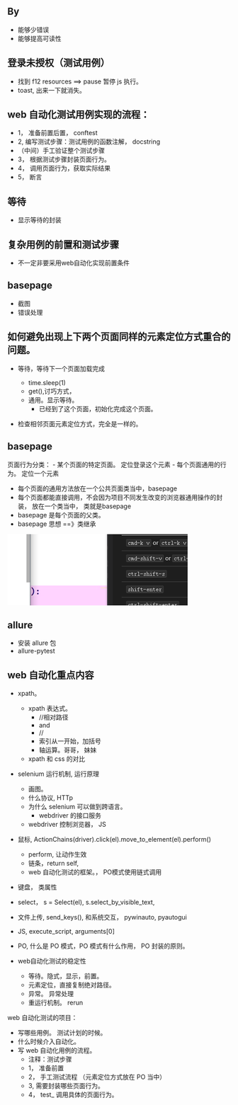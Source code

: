 

## By
- 能够少错误
- 能够提高可读性

## 登录未授权（测试用例）
- 找到 f12 resources ==> pause 暂停 js 执行。
- toast, 出来一下就消失。

## web 自动化测试用例实现的流程：
- 1， 准备前置后置， conftest
- 2,  编写测试步骤：测试用例的函数注解， docstring
- （中间）手工验证整个测试步骤
- 3， 根据测试步骤封装页面行为。
- 4， 调用页面行为，获取实际结果
- 5， 断言

## 等待
- 显示等待的封装

## 复杂用例的前置和测试步骤
- 不一定非要采用web自动化实现前置条件


## basepage
- 截图
- 错误处理


## 如何避免出现上下两个页面同样的元素定位方式重合的问题。
- 等待，等待下一个页面加载完成
    - time.sleep(1)
    - get(),讨巧方式，
    - 通用。显示等待。
        - 已经到了这个页面，初始化完成这个页面。
    
    
    
- 检查相邻页面元素定位方式，完全是一样的。

## basepage
页面行为分类：
    - 某个页面的特定页面。 定位登录这个元素
    - 每个页面通用的行为。 定位一个元素

- 每个页面的通用方法放在一个公共页面类当中，basepage
- 每个页面都能直接调用，不会因为项目不同发生改变的浏览器通用操作的封装，
放在一个类当中， 类就是basepage
- basepage 是每个页面的父类。
- basepage 思想 ==》类继承



![image-20201118021825343](../img/image-20201118021825343.png)


## allure
- 安装 allure 包
- allure-pytest


## web 自动化重点内容
- xpath。
    - xpath 表达式。 
        - //相对路径
        - and
        - //
        - 索引从一开始，加括号
        - 轴运算。哥哥， 妹妹 
    - xpath 和 css 的对比
    
- selenium 运行机制, 运行原理
    - 画图。
    - 什么协议, HTTp
    - 为什么 selenium 可以做到跨语言。
        - webdriver 的接口服务
    - webdriver 控制浏览器， JS
    
- 鼠标, ActionChains(driver).click(el).move_to_element(el).perform()
    - perform, 让动作生效
    - 链条，return self,
    - web 自动化测试的框架。， PO模式使用链式调用
    
- 键盘， 类属性

- select， s = Select(el), s.select_by_visible_text, 
- 文件上传, send_keys(),  和系统交互， pywinauto, pyautogui
- JS, execute_script,   arguments[0]
- PO, 什么是 PO 模式，PO 模式有什么作用， PO 封装的原则。
- web自动化测试的稳定性
    - 等待。隐式，显示，前置。
    - 元素定位，直接复制绝对路径。
    - 异常。 异常处理
    - 重运行机制。 rerun
    
    

web 自动化测试的项目：
- 写哪些用例。 测试计划的时候。
- 什么时候介入自动化。
- 写 web 自动化用例的流程。
    - 注释：测试步骤
    - 1， 准备前置
    - 2， 手工测试流程 （元素定位方式放在 PO 当中）
    - 3,  需要封装哪些页面行为。
    - 4， test_ 调用具体的页面行为。

